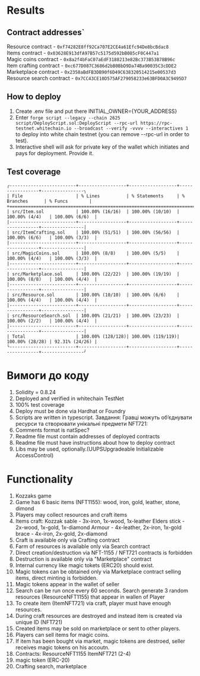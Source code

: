 # Results

## Contract addresses`
Resource contract - ```0xf74282E8ff92Ca707E2CE4a61Efc94De8bcBdac8```<br>
Items contract - ```0x03628E913dfA97B57c5175d592bB085cF0C447a1```<br>
Magic coins contract - ```0x8a2f4bFaC07aEdF3188213e82Bc373B53B78B96c```<br>
Item crafting contract - ```0xc677D087C3686d2bB0BbD9Da74Ba90035C3cDDE2```<br>
Marketplace contract - ```0x2358aBdFB3DB90f6D49C638320514215e00537d3```<br>
Resource search contract - ```0x7CC43CE10D575AF279058233e63BFD0A3C9495D7```

## How to deploy
1. Create .env file and put there INITIAL_OWNER={YOUR_ADDRESS}
2. Enter `forge script --legacy --chain 2625 script/DeployScript.sol:DeployScript --rpc-url https://rpc-testnet.whitechain.io --broadcast --verify -vvvv --interactives 1` to deploy into white chain testnet (you can remove --rpc-url in order to test).
3. Interactive shell will ask for private key of the wallet which initiates and pays for deployment. Provide it.

## Test coverage
```
╭-------------------------+------------------+------------------+-----------------+----------------╮
| File                    | % Lines          | % Statements     | % Branches      | % Funcs        |
+==================================================================================================+
| src/Item.sol            | 100.00% (16/16)  | 100.00% (10/10)  | 100.00% (4/4)   | 100.00% (6/6)  |
|-------------------------+------------------+------------------+-----------------+----------------|
| src/ItemCrafting.sol    | 100.00% (51/51)  | 100.00% (56/56)  | 100.00% (6/6)   | 100.00% (3/3)  |
|-------------------------+------------------+------------------+-----------------+----------------|
| src/MagicCoins.sol      | 100.00% (8/8)    | 100.00% (5/5)    | 100.00% (4/4)   | 100.00% (3/3)  |
|-------------------------+------------------+------------------+-----------------+----------------|
| src/Marketplace.sol     | 100.00% (22/22)  | 100.00% (19/19)  | 100.00% (8/8)   | 100.00% (4/4)  |
|-------------------------+------------------+------------------+-----------------+----------------|
| src/Resource.sol        | 100.00% (10/10)  | 100.00% (6/6)    | 100.00% (4/4)   | 100.00% (4/4)  |
|-------------------------+------------------+------------------+-----------------+----------------|
| src/ResourceSearch.sol  | 100.00% (21/21)  | 100.00% (23/23)  | 100.00% (2/2)   | 100.00% (4/4)  |
|-------------------------+------------------+------------------+-----------------+----------------|
| Total                   | 100.00% (128/128)| 100.00% (119/119)| 100.00% (28/28) | 92.31% (24/26) |
╰-------------------------+------------------+------------------+-----------------+----------------╯
```

# Вимоги до коду 
1. Solidity = 0.8.24
2. Deployed and verified in whitechain TestNet
3. 100% test coverage 
4. Deploy must be done via Hardhat or Foundry
5. Scripts are written in typescript. Завдання: Гравці можуть об’єднувати ресурси та створювати унікальні предмети NFT721:
6. Comments format is natSpec?
7. Readme file must contain addresses of deployed contracts
8. Readme file must have instructions about how to deploy contract
9. Libs may be used, optionally.(UUPSUpgradeable Initializable AccessControl)

# Functionality
1. Kozzaks game
2. Game has 6 basic items (NFT1155): wood, iron, gold, leather, stone, dimond
3. Players may collect resources and craft items
1. Items craft: 
    Kozzak sable - 3x-iron, 1x-wood, 1x-leather
    Elders stick - 2x-wood, 1x-gold, 1x-diamond
    Armour - 4x-leather, 2x-iron, 1x-gold
    brace - 4x-iron, 2x-gold, 2x-diamond
2. Craft is available only via Crafting contract
3. Farm of resources is available only via Search contract
4. Direct creation/destruction via  NFT-1155 / NFT721 contracts is forbidden
5. Destruction is available only via "Marketplace" contract
6. Internal currency like magic tokets (ERC20) should exist.
7. Magic tokens can be obtained only via Marketplace contract selling items, direct minting is forbidden.
8. Magic tokens appear in the wallet of seller
9. Search can be run once every 60 seconds. Search generate 3 random resources (ResourceNFT1155) that appear in wallen of Player
10. To create item  (ItemNFT721) via craft, player must have enough resources.
11. During craft resources are destroyed and instead item is created via unique ID (NFT721)
12. Created items may be sold on marketplace or sent to other players.
13. Players can sell items for magic coins.
14. If item has been bought via market, magic tokens are destroed, seller receives magic tokens on his accoutn.
15. Contracts: ResourceNFT1155 ItemNFT721 (2-4)
16. magic token (ERC-20)
17. Crafting search, marketplace
